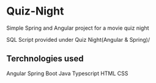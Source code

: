 # Quiz-Night
Simple Spring and Angular project for a movie quiz night

SQL Script provided under Quiz Night(Angular & Spring)/

## Terchnologies used
Angular
Spring Boot
Java
Typescript
HTML
CSS
